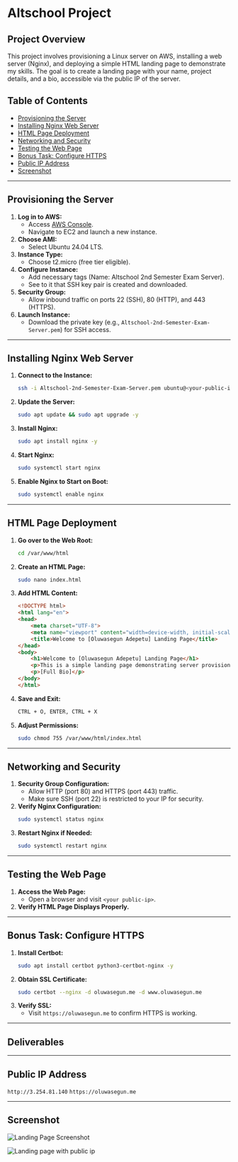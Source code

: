 # Altschool Project

## Project Overview
This project involves provisioning a Linux server on AWS, installing a web server (Nginx), and deploying a simple HTML landing page to demonstrate my skills. The goal is to create a landing page with your name, project details, and a bio, accessible via the public IP of the server.

## Table of Contents
- [Provisioning the Server](#provisioning-the-server)
- [Installing Nginx Web Server](#installing-nginx-web-server)
- [HTML Page Deployment](#html-page-deployment)
- [Networking and Security](#networking-and-security)
- [Testing the Web Page](#testing-the-web-page)
- [Bonus Task: Configure HTTPS](#optional-configure-https)
- [Public IP Address](#public-ip-address)
- [Screenshot](#screenshot)

---

## Provisioning the Server
1. **Log in to AWS:**
   - Access [AWS Console](https://aws.amazon.com/console/).
   - Navigate to EC2 and launch a new instance.
2. **Choose AMI:**
   - Select Ubuntu 24.04 LTS.
3. **Instance Type:**
   - Choose t2.micro (free tier eligible).
4. **Configure Instance:**
   - Add necessary tags (Name: Altschool 2nd Semester Exam Server).
   - See to it that SSH key pair is created and downloaded.
5. **Security Group:**
   - Allow inbound traffic on ports 22 (SSH), 80 (HTTP), and 443 (HTTPS).
6. **Launch Instance:**
   - Download the private key (e.g., `Altschool-2nd-Semester-Exam-Server.pem`) for SSH access.

---

## Installing Nginx Web Server
1. **Connect to the Instance:**
   ```bash
   ssh -i Altschool-2nd-Semester-Exam-Server.pem ubuntu@<your-public-ip>
   ```
2. **Update the Server:**
   ```bash
   sudo apt update && sudo apt upgrade -y
   ```
3. **Install Nginx:**
   ```bash
   sudo apt install nginx -y
   ```
4. **Start Nginx:**
   ```bash
   sudo systemctl start nginx
   ```
5. **Enable Nginx to Start on Boot:**
   ```bash
   sudo systemctl enable nginx
   ```

---

## HTML Page Deployment
1. **Go over to the Web Root:**
   ```bash
   cd /var/www/html
   ```
2. **Create an HTML Page:**
   ```bash
   sudo nano index.html
   ```
3. **Add HTML Content:**
   ```html
   <!DOCTYPE html>
   <html lang="en">
   <head>
       <meta charset="UTF-8">
       <meta name="viewport" content="width=device-width, initial-scale=1.0">
       <title>Welcome to [Oluwasegun Adepetu] Landing Page</title>
   </head>
   <body>
       <h1>Welcome to [Oluwasegun Adepetu] Landing Page</h1>
       <p>This is a simple landing page demonstrating server provisioning and deployment.</p>
       <p>[Full Bio]</p>
   </body>
   </html>
   ```
4. **Save and Exit:**
   ```bash
   CTRL + O, ENTER, CTRL + X
   ```
5. **Adjust Permissions:**
   ```bash
   sudo chmod 755 /var/www/html/index.html
   ```

---

## Networking and Security
1. **Security Group Configuration:**
   - Allow HTTP (port 80) and HTTPS (port 443) traffic.
   - Make sure SSH (port 22) is restricted to your IP for security.
2. **Verify Nginx Configuration:**
   ```bash
   sudo systemctl status nginx
   ```
3. **Restart Nginx if Needed:**
   ```bash
   sudo systemctl restart nginx
   ```

---

## Testing the Web Page
1. **Access the Web Page:**
   - Open a browser and visit `<your public-ip>`.
2. **Verify HTML Page Displays Properly.**

---

## Bonus Task: Configure HTTPS
1. **Install Certbot:**
   ```bash
   sudo apt install certbot python3-certbot-nginx -y
   ```
2. **Obtain SSL Certificate:**
   ```bash
   sudo certbot --nginx -d oluwasegun.me -d www.oluwasegun.me
   ```
3. **Verify SSL:**
   - Visit `https://oluwasegun.me` to confirm HTTPS is working.

---

## Deliverables

---

## Public IP Address
`http://3.254.81.140`
`https://oluwasegun.me`

---

## Screenshot
![Landing Page Screenshot](https://github.com/user-attachments/assets/fea8af91-3bd9-4ae7-9950-dc9c8adf80c6)


![Landing page with public ip](https://github.com/user-attachments/assets/bb1ad96f-1c55-4f10-a48f-895e6154df5a)
